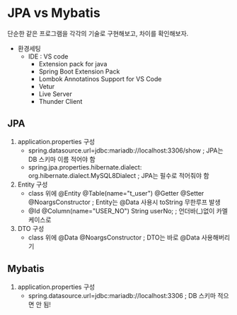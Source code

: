 # JPA vs Mybatis

단순한 같은 프로그램을 각각의 기술로 구현해보고, 차이를 확인해보자.

- 환경세팅
  - IDE : VS code
    - Extension pack for java
    - Spring Boot Extension Pack
    - Lombok Annotatinos Support for VS Code
    - Vetur
    - Live Server
    - Thunder Client

## JPA

1. application.properties 구성
   - spring.datasource.url=jdbc:mariadb://localhost:3306/show                        ; JPA는 DB 스키마 이름 적어야 함
   - spring.jpa.properties.hibernate.dialect: org.hibernate.dialect.MySQL8Dialect    ; JPA는 필수로 적어줘야 함
2. Entity 구성
   - class 위에 @Entity @Table(name="t_user") @Getter @Setter @NoargsConstructor      ; Entity는 @Data 사용시 toString 무한루프 발생
   - @Id @Column(name="USER_NO") String userNo;                                      ; 언더바(_)없이 카멜케이스로
3. DTO 구성
   - class 위에 @Data @NoargsConstructor                                              ; DTO는 바로 @Data 사용해버리기

## Mybatis

1. application.properties 구성
   - spring.datasource.url=jdbc:mariadb://localhost:3306                             ; DB 스키마 적으면 안 됨!
